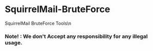 # SquirrelMail-BruteForce
SquirrelMail BruteForce Tools\n
<h3>Note! : We don't Accept any responsibility for any illegal usage.  </h3>

